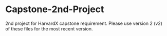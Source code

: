 # Capstone-2nd-Project
2nd project for HarvardX capstone requirement.  Please use version 2 (v2) of these files for the most recent version.
